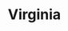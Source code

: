 ---
title:			"Virginia"
post_path:	2017-11-22-virginia
lon:				-77.3254
lat:				38.8015
date_start:	2017_11_22
date_end:		2017_11_26
metadata:
  - title:  cities
    list:
      - Fairfax Station
  - title:  countries
    list:
      - The United States
  - title:  continents
    list:
      - North America
photos:
  - ext:		01.jpg
    class:	horizontal
  - ext:		02.jpg
    class:	vertical
---